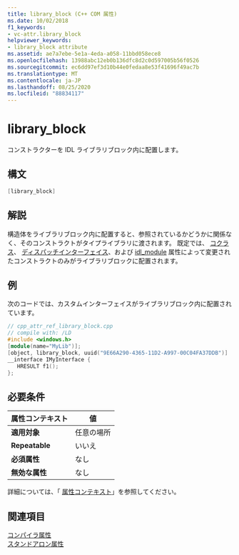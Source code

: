 ```yaml
---
title: library_block (C++ COM 属性)
ms.date: 10/02/2018
f1_keywords:
- vc-attr.library_block
helpviewer_keywords:
- library_block attribute
ms.assetid: ae7a7ebe-5e1a-4eda-a058-11bbd058ece8
ms.openlocfilehash: 13988abc12eb0b136dfc8d2c0d597005b56f0526
ms.sourcegitcommit: ec6dd97ef3d10b44e0fedaa8e53f41696f49ac7b
ms.translationtype: MT
ms.contentlocale: ja-JP
ms.lasthandoff: 08/25/2020
ms.locfileid: "88834117"
---
```

# <a name="library_block"></a>library_block

コンストラクターを IDL ライブラリブロック内に配置します。

## <a name="syntax"></a>構文

```cpp
[library_block]
```

## <a name="remarks"></a>解説

構造体をライブラリブロック内に配置すると、参照されているかどうかに関係なく、そのコンストラクトがタイプライブラリに渡されます。 既定では、 [コクラス](coclass.md)、 [ディスパッチインターフェイス](dispinterface.md)、および [idl_module](idl-module.md) 属性によって変更されたコンストラクトのみがライブラリブロックに配置されます。

## <a name="example"></a>例

次のコードでは、カスタムインターフェイスがライブラリブロック内に配置されています。

```cpp
// cpp_attr_ref_library_block.cpp
// compile with: /LD
#include <windows.h>
[module(name="MyLib")];
[object, library_block, uuid("9E66A290-4365-11D2-A997-00C04FA37DDB")]
__interface IMyInterface {
   HRESULT f1();
};
```

## <a name="requirements"></a>必要条件

| 属性コンテキスト | 値 |
|-|-|
|**適用対象**|任意の場所|
|**Repeatable**|いいえ|
|**必須属性**|なし|
|**無効な属性**|なし|

詳細については、「 [属性コンテキスト](cpp-attributes-com-net.md#contexts)」を参照してください。

## <a name="see-also"></a>関連項目

[コンパイラ属性](compiler-attributes.md)<br/>
[スタンドアロン属性](stand-alone-attributes.md)
